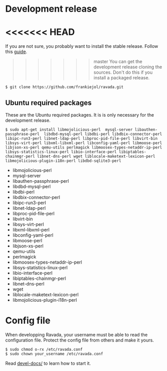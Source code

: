 # Development release

<<<<<<< HEAD
=======
If you are not sure, you probably want to install the stable release.
Follow this [guide](https://github.com/frankiejol/ravada/blob/master/docs/INSTALL.md).

>>>>>>> master
You can get the development release cloning the sources. Don't do this if you install
a packaged release.

    $ git clone https://github.com/frankiejol/ravada.git

## Ubuntu required packages

These are the Ubuntu required packages. It is is only necessary for the
development release.

    $ sudo apt-get install libmojolicious-perl  mysql-server libauthen-passphrase-perl  libdbd-mysql-perl libdbi-perl libdbix-connector-perl libipc-run3-perl libnet-ldap-perl libproc-pid-file-perl libvirt-bin libsys-virt-perl libxml-libxml-perl libconfig-yaml-perl libmoose-perl libjson-xs-perl qemu-utils perlmagick libmoosex-types-netaddr-ip-perl libsys-statistics-linux-perl libio-interface-perl libiptables-chainmgr-perl libnet-dns-perl wget liblocale-maketext-lexicon-perl libmojolicious-plugin-i18n-perl libdbd-sqlite3-perl

- libmojolicious-perl
- mysql-server
- libauthen-passphrase-perl
- libdbd-mysql-perl
- libdbi-perl
- libdbix-connector-perl
- libipc-run3-perl
- libnet-ldap-perl
- libproc-pid-file-perl
- libvirt-bin
- libsys-virt-perl
- libxml-libxml-perl
- libconfig-yaml-perl
- libmoose-perl
- libjson-xs-perl
- qemu-utils
- perlmagick
- libmoosex-types-netaddr-ip-perl
- libsys-statistics-linux-perl
- libio-interface-perl
- libiptables-chainmgr-perl
- libnet-dns-perl
- wget
- liblocale-maketext-lexicon-perl
- libmojolicious-plugin-i18n-perl


# Config file
When developping Ravada, your username must be able to read the configuration file. Protect the config file from others and make it yours.

    $ sudo chmod o-rx /etc/ravada.conf
    $ sudo chown your_username /etc/ravada.conf

Read [devel-docs/](https://github.com/frankiejol/ravada/blob/master/devel-docs/) to learn how to start it.

